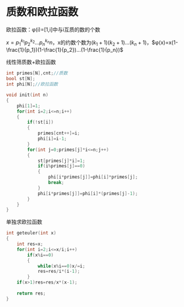 # 质数和欧拉函数

欧拉函数：φ(i)=[1,i]中与i互质的数的个数



$x=p^{k_1}_1p^{k_2}_2…p^{k_n}_nn$，x的约数个数为$(k_1+1)(k_2+1)…(k_n+1)$，$φ(x)=x(1-\frac{1}{p_1})(1-\frac{1}{p_2})…(1-\frac{1}{p_n})$



线性筛质数+欧拉函数

~~~c++
int primes[N],cnt;//质数
bool st[N];
int phi[N];//欧拉函数

void init(int n)
{
    phi[1]=1;
    for(int i=2;i<=n;i++)
    {
        if(!st[i])
        {
            primes[cnt++]=i;
            phi[i]=i-1;
        }
        for(int j=0;primes[j]*i<=n;j++)
        {
            st[primes[j]*i]=1;
            if(i%primes[j]==0)
            {
                phi[i*primes[j]]=phi[i]*primes[j];
                break;
            }
            phi[i*primes[j]]=phi[i]*(primes[j]-1);
        }
    }
}
~~~



单独求欧拉函数

~~~c++
int geteuler(int x)
{
	int res=x;
    for(int i=2;i<=x/i;i++)
        if(x%i==0)
        {
            while(x%i==0)x/=i;
            res=res/i*(i-1);
        }
    if(x>1)res=res/x*(x-1);
    
    return res;
}
~~~

